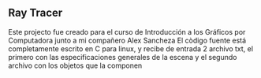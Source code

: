 ## Ray Tracer
Este projecto fue creado para el curso de Introducción a los Gráficos por Computadora junto a mi compañero Alex Sancheza
El còdigo fuente está completamente escrito en C para linux, y recibe de entrada 2 archivo txt, el primero con las especificaciones generales de la escena y el segundo archivo con los objetos que la componen


